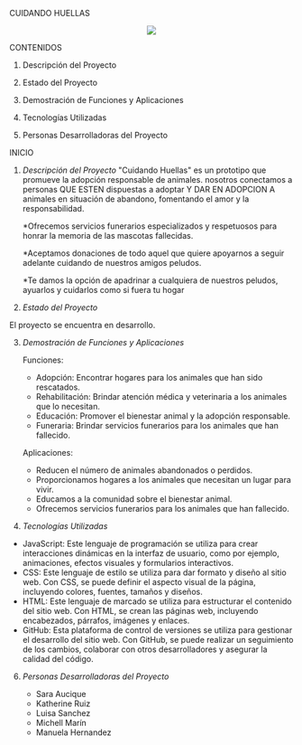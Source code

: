 
CUIDANDO HUELLAS
<div>
  <p style = 'text-align:center;'>
  <img src = "https://i.postimg.cc/dtzFhjDj/IMG-20230801-WA0025.jpg" 
  <p/>
</div>
  CONTENIDOS
 
1. Descripción del Proyecto
   
2. Estado del Proyecto

3. Demostración de Funciones y Aplicaciones

5. Tecnologías Utilizadas
    
6. Personas Desarrolladoras del Proyecto
  
INICIO 

  1. _Descripción del Proyecto_
     "Cuidando Huellas" es un prototipo que promueve la adopción responsable de animales. nosotros conectamos a personas QUE ESTEN dispuestas a adoptar Y DAR EN ADOPCION A animales en situación de abandono, fomentando el amor y la responsabilidad. 

      *Ofrecemos servicios funerarios especializados y respetuosos para honrar la memoria de las mascotas fallecidas.

      *Aceptamos donaciones de todo aquel que quiere apoyarnos a seguir adelante cuidando de nuestros amigos peludos.

      *Te damos la opción de apadrinar a cualquiera de nuestros peludos, ayuarlos y cuidarlos como si fuera tu hogar

 
  2. _Estado del Proyecto_

   El proyecto se encuentra en desarrollo.

  3. _Demostración de Funciones y Aplicaciones_

      Funciones:
   
      - Adopción: Encontrar hogares para los animales que han sido rescatados.
      - Rehabilitación: Brindar atención médica y veterinaria a los animales que lo necesitan.
      - Educación: Promover el bienestar animal y la adopción responsable.
      - Funeraria: Brindar servicios funerarios para los animales que han fallecido.
   
     Aplicaciones:
  
      - Reducen el número de animales abandonados o perdidos.
      - Proporcionamos hogares a los animales que necesitan un lugar para vivir.
      - Educamos a la comunidad sobre el bienestar animal.
      - Ofrecemos servicios funerarios para los animales que han fallecido.

  5. _Tecnologías Utilizadas_

   - JavaScript: Este lenguaje de programación se utiliza para crear interacciones dinámicas en la interfaz de usuario, como por ejemplo, animaciones, efectos visuales y formularios interactivos.
   - CSS: Este lenguaje de estilo se utiliza para dar formato y diseño al sitio web. Con CSS, se puede definir el aspecto visual de la página, incluyendo colores, fuentes, tamaños y diseños.
   - HTML: Este lenguaje de marcado se utiliza para estructurar el contenido del sitio web. Con HTML, se crean las páginas web, incluyendo encabezados, párrafos, imágenes y enlaces.
   - GitHub: Esta plataforma de control de versiones se utiliza para gestionar el desarrollo del sitio web. Con GitHub, se puede realizar un seguimiento de los cambios, colaborar con otros desarrolladores y asegurar la calidad del código.

  6. _Personas Desarrolladoras del Proyecto_

     - Sara Aucique
     - Katherine Ruiz
     - Luisa Sanchez
     - Michell Marín
     - Manuela Hernandez

